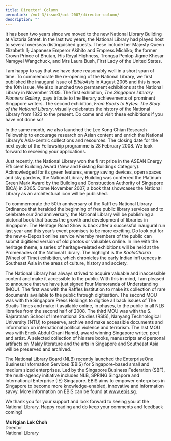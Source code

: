 ```yaml
---
title: Director' Column
permalink: /vol-3/issue3/oct-2007/director-column/
description: ""
---
```

It has been two years since we moved to the new National Library Building at Victoria Street. In the last two years, the National Library had played host to several overseas distinguished guests. These include her Majesty Queen Elizabeth II; Japanese Emperor Akihito and Empress Michiko; the former Crown Prince of Bhutan, His Royal Highness, Trongsa Penlop Jigme Khesar Namgyel Wangchuck, and Mrs Laura Bush, First Lady of the United States.

I am happy to say that we have done reasonably well in a short span of time. To commemorate the re-opening of the National Library, we first published the inaugural issue of *BiblioAsia* in August 2005 and this is now the 10th issue. We also launched two permanent exhibitions at the National Library in November 2005. The first exhibition, *The Singapore Literary Pioneers Gallery*, pays tribute to the literary achievements of prominent Singapore writers. The second exhibition, *From Books to Bytes: The Story of the National Library*, visually celebrates the history of the National Library from 1823 to the present. Do come and visit these exhibitions if you have not done so!

In the same month, we also launched the Lee Kong Chian Research Fellowship to encourage research on Asian content and enrich the National Library’s Asia-centric collections and resources. The closing date for the next cycle of the Fellowship programme is 28 February 2008. We look forward to receiving your applications.

Just recently, the National Library won the fi rst prize in the ASEAN Energy Effi cient Building Award (New and Existing Buildings Category). Acknowledged for its green features, energy saving devices, open spaces and sky gardens, the National Library Building was conferred the Platinum Green Mark Award by the Building and Construction Authority of Singapore (BCA) in 2005. Come November 2007, a book that showcases the National Library as an architectural icon will be published.

To commemorate the 50th anniversary of the Raffl es National Library Ordinance that heralded the beginning of free public library services and to celebrate our 2nd anniversary, the National Library will be publishing a pictorial book that traces the growth and development of libraries in Singapore. The Heritage Road Show is back after a successful inaugural run last year and this year’s event promises to be more exciting. Do look out for the new e-Deposit online service whereby members of the public can submit digitised version of old photos or valuables online. In line with the heritage theme, a series of heritage-related exhibitions will be held at the Promenades of the National Library. The highlight is the *KaalaChakra* (Wheel of Time) exhibition, which chronicles the early Indian infl uences in Southeast Asia in the areas of culture, history and society.

The National Library has always strived to acquire valuable and inaccessible content and make it accessible to the public. With this in mind, I am pleased to announce that we have just signed four Memoranda of Understanding (MOU). The first was with the Raffles Institution to make its collection of rare documents available to the public through digitisation. The second MOU was with the Singapore Press Holdings to digitise all back issues of The Straits Times and make it available online, in phases, to the public in all NLB libraries from the second half of 2008. The third MOU was with the S. Rajaratnam School of International Studies (RSIS), Nanyang Technological University (NTU) to preserve, archive and make accessible documents and information on international political violence and terrorism. The last MOU was with Encik Abdul Ghani Hamid, award winning Singapore writer, poet and artist. A selected collection of his rare books, manuscripts and personal artifacts on Malay literature and the arts in Singapore and Southeast Asia will be preserved and 
archived.

The National Library Board (NLB) recently launched the EnterpriseOne Business Information Services (EBIS) for Singapore-based small and medium sized enterprises. Led by the Singapore Business Federation (SBF), the multi-agency initiative includes NLB, SPRING Singapore and International Enterprise (IE) Singapore. EBIS aims to empower enterprises in Singapore to become more knowledge-enabled, innovative and information savvy. More information on EBIS can be found at www.ebis.sg.

We thank you for your support and look forward to seeing you at the National Library. Happy reading and do keep your comments and feedback coming!

 <b>Ms Ngian Lek Choh </b><br> Director<br> National Library



